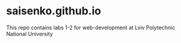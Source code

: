 # saisenko.github.io
This repo contains labs 1-2 for web-development at Lviv Polytechnic National University
